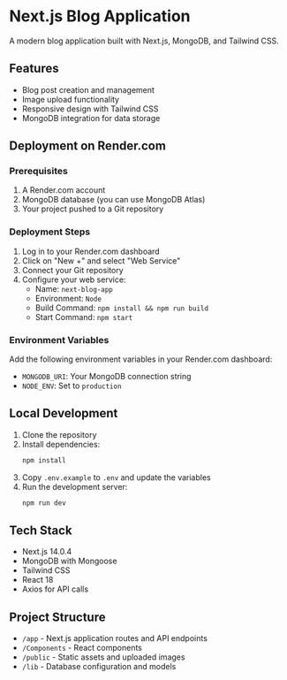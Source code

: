 # Next.js Blog Application

A modern blog application built with Next.js, MongoDB, and Tailwind CSS.

## Features

- Blog post creation and management
- Image upload functionality
- Responsive design with Tailwind CSS
- MongoDB integration for data storage

## Deployment on Render.com

### Prerequisites

1. A Render.com account
2. MongoDB database (you can use MongoDB Atlas)
3. Your project pushed to a Git repository

### Deployment Steps

1. Log in to your Render.com dashboard
2. Click on "New +" and select "Web Service"
3. Connect your Git repository
4. Configure your web service:
   - Name: `next-blog-app`
   - Environment: `Node`
   - Build Command: `npm install && npm run build`
   - Start Command: `npm start`

### Environment Variables

Add the following environment variables in your Render.com dashboard:

- `MONGODB_URI`: Your MongoDB connection string
- `NODE_ENV`: Set to `production`

## Local Development

1. Clone the repository
2. Install dependencies:
   ```bash
   npm install
   ```
3. Copy `.env.example` to `.env` and update the variables
4. Run the development server:
   ```bash
   npm run dev
   ```

## Tech Stack

- Next.js 14.0.4
- MongoDB with Mongoose
- Tailwind CSS
- React 18
- Axios for API calls

## Project Structure

- `/app` - Next.js application routes and API endpoints
- `/Components` - React components
- `/public` - Static assets and uploaded images
- `/lib` - Database configuration and models